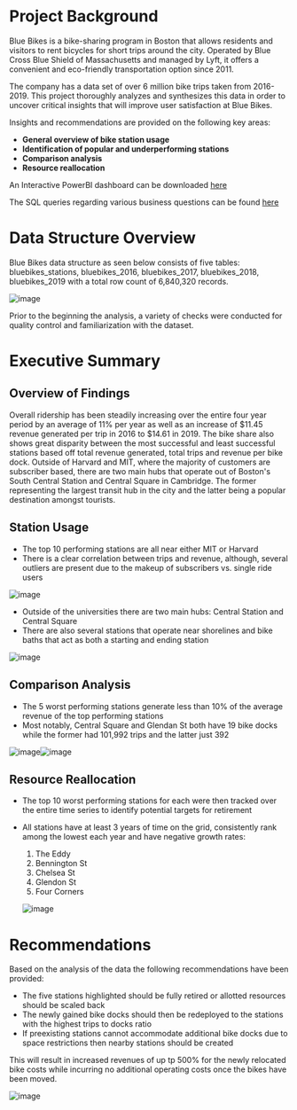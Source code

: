 # Project Background

Blue Bikes is a bike-sharing program in Boston that allows residents and visitors to rent bicycles for short trips around the city. Operated by Blue Cross Blue Shield of Massachusetts and managed by Lyft, it offers a convenient and eco-friendly transportation option since 2011.

The company has a data set of over 6 million bike trips taken from 2016-2019. This project thoroughly analyzes and synthesizes this data in order to uncover critical insights that will improve user satisfaction at Blue Bikes.

Insights and recommendations are provided on the following key areas:

- __General overview of bike station usage__
- __Identification of popular and underperforming stations__
- __Comparison analysis__
- __Resource reallocation__

An Interactive PowerBI dashboard can be downloaded [here](https://github.com/paulcrognale/BlueBikes-Bikeshare/blob/main/BlueBike_Final_BI.pbix)

The SQL queries regarding various business questions can be found [here](https://github.com/paulcrognale/BlueBikes-Bikeshare/blob/main/Final_SQL.sql)

# Data Structure Overview
Blue Bikes data structure as seen below consists of five tables: bluebikes_stations, bluebikes_2016, bluebikes_2017, bluebikes_2018, bluebikes_2019 with a total row count of 6,840,320 records.

![image](https://github.com/user-attachments/assets/6e9bf09d-c480-4abf-b117-618ba617146b)


Prior to the beginning the analysis, a variety of checks were conducted for quality control and familiarization with the dataset.

# Executive Summary

## __Overview of Findings__

Overall ridership has been steadily increasing over the entire four year period by an average of 11% per year as well as an increase of $11.45 revenue generated per trip in 2016 to $14.61 in 2019. The bike share also shows great disparity between the most successful and least successful stations based off total revenue generated, total trips and revenue per bike dock. Outside of Harvard and MIT, where the majority of customers are subscriber based, there are two main hubs that operate out of Boston's South Central Station and Central Square in Cambridge. The former representing the largest transit hub in the city and the latter being a popular destination amongst tourists. 

## __Station Usage__

- The top 10 performing stations are all near either MIT or Harvard
- There is a clear correlation between trips and revenue, although, several outliers are present due to the makeup of subscribers vs. single ride users

![image](https://github.com/user-attachments/assets/c0636090-8325-4626-a58e-721039ecd143)
  
- Outside of the universities there are two main hubs: Central Station and Central Square
- There are also several stations that operate near shorelines and bike baths that act as both a starting and ending station

![image](https://github.com/user-attachments/assets/373d421d-2511-42f0-a104-b9e7e88d26b4)


## __Comparison Analysis__
- The 5 worst performing stations generate less than 10% of the average revenue of the top performing stations
- Most notably, Central Square and Glendan St both have 19 bike docks while the former had 101,992 trips and the latter just 392

![image](https://github.com/user-attachments/assets/50715207-cf9d-4eda-a95a-9625cf718e89)![image](https://github.com/user-attachments/assets/adfb34b8-c20f-4a8e-a689-596deab8ddbf)



## __Resource Reallocation__
- The top 10 worst performing stations for each were then tracked over the entire time series to identify potential targets for retirement
- All stations have at least 3 years of time on the grid, consistently rank among the lowest each year and have negative growth rates:
  1. The Eddy
  2. Bennington St
  3. Chelsea St
  4. Glendon St
  5. Four Corners

  ![image](https://github.com/user-attachments/assets/bb7caeec-bd46-437e-bd48-0d7f00e86c79)


# Recommendations

Based on the analysis of the data the following recommendations have been provided:

- The five stations highlighted should be fully retired or allotted resources should be scaled back
- The newly gained bike docks should then be redeployed to the stations with the highest trips to docks ratio
- If preexisting stations cannot accommodate additional bike docks due to space restrictions then nearby stations should be created

This will result in increased revenues of up tp 500% for the newly relocated bike costs while incurring no additional operating costs once the bikes have been moved.

![image](https://github.com/user-attachments/assets/2a6333ab-a440-4703-9f37-b48d43d2ae51)


